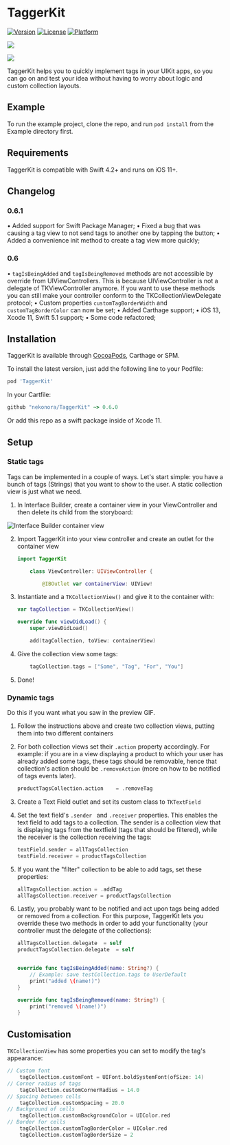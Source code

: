 # TaggerKit

[![Version](https://img.shields.io/cocoapods/v/TaggerKit.svg?style=flat)](https://cocoapods.org/pods/TaggerKit)
[![License](https://img.shields.io/cocoapods/l/TaggerKit.svg?style=flat)](https://cocoapods.org/pods/TaggerKit)
[![Platform](https://img.shields.io/cocoapods/p/TaggerKit.svg?style=flat)](https://cocoapods.org/pods/TaggerKit)

![](https://i.imgur.com/EMKyCgU.png)

![](https://media.giphy.com/media/ReBiPS298yk3MlXqTg/giphy.gif)

TaggerKit helps you to quickly implement tags in your UIKit apps, so you can go on and test your idea without having to worry about logic and custom collection layouts.

## Example

To run the example project, clone the repo, and run `pod install` from the Example directory first.

## Requirements

TaggerKit is compatible with Swift 4.2+ and runs on iOS 11+.

## Changelog

### 0.6.1
• Added support for Swift Package Manager;
• Fixed a bug that was causing a tag view to not send tags to another one by tapping the button;
• Added a convenience init method to create a tag view more quickly;

### 0.6
• `tagIsBeingAdded` and `tagIsBeingRemoved` methods are not accessible by override from UIViewControllers. This is because UIViewController is not a delegate of TKViewController anymore. If you want to use these methods you can still make your controller conform to the TKCollectionViewDelegate protocol;
• Custom properties `customTagBorderWidth` and `customTagBorderColor` can now be set;
• Added Carthage support;
• iOS 13, Xcode 11, Swift 5.1 support;
• Some code refactored;

## Installation

TaggerKit is available through [CocoaPods](https://cocoapods.org), Carthage or SPM. 

To install the latest version, just add the following line to your Podfile:

```ruby
pod 'TaggerKit'
```

In your Cartfile:

```ruby
github "nekonora/TaggerKit" ~> 0.6.0
```

Or add this repo as a swift package inside of Xcode 11.

## Setup

### Static tags

Tags can be implemented in a couple of ways.  Let's start simple: you have a bunch of tags (Strings) that you want to show to the user. A static collection view is just what we need.

1. In Interface Builder, create a container view in your ViewController and then delete its child from the storyboard:

![Interface Builder container view](https://i.imgur.com/NIOwIMR.png)

2. Import TaggerKit into your view controller and create an outlet for the container view

	```swift
	import TaggerKit

		class ViewController: UIViewController {

			@IBOutlet var containerView: UIView!

	```

3. Instantiate and a `TKCollectionView()` and give it to the container with:

	```swift
	var tagCollection = TKCollectionView()

	override func viewDidLoad() {
		super.viewDidLoad()

		add(tagCollection, toView: containerView)
	```

4. Give the collection view some tags:

	```swift
		tagCollection.tags = ["Some", "Tag", "For", "You"]
	```

5. Done!

### Dynamic tags

Do this if you want what you saw in the preview GIF.

1. Follow the instructions above and create two collection views, putting them into two different containers

2. For both collection views set their `.action` property accordingly. For example: if you are in a view displaying a product to which your user has already added some tags, these tags should be removable, hence that collection's action should be `.removeAction` (more on how to be notified of tags events later).

	```swift
	productTagsCollection.action 	= .removeTag
	```

3. Create a Text Field outlet and set its custom class to `TKTextField`

4. Set the text field's `.sender ` and  `.receiver` properties. This enables the text field to add tags to a collection. The sender is a collection view that is displaying tags from the textfield (tags that should be filtered), while the receiver is the collection receiving the tags:

	```swift
	textField.sender = allTagsCollection
	textField.receiver = productTagsCollection
	```

5. If you want the "filter" collection to be able to add tags, set these properties:

	```swift
	allTagsCollection.action = .addTag
	allTagsCollection.receiver = productTagsCollection
	```
	
6. Lastly, you probably want to be notified and act upon tags being added or removed from a collection. For this purpose, TaggerKit lets you override these two methods in order to add your functionality (your controller must the delegate of the collections):

	```swift
	allTagsCollection.delegate 	= self
	productTagsCollection.delegate 	= self
	
	
	override func tagIsBeingAdded(name: String?) {
		// Example: save testCollection.tags to UserDefault
		print("added \(name!)")
	}
	
	override func tagIsBeingRemoved(name: String?) {
		print("removed \(name!)")
	}
	```

## Customisation

`TKCollectionView` has some properties you can set to modify the tag's appearance:

```swift
// Custom font
	tagCollection.customFont = UIFont.boldSystemFont(ofSize: 14)
// Corner radius of tags	
	tagCollection.customCornerRadius = 14.0		
// Spacing between cells					
	tagCollection.customSpacing = 20.0	
// Background of cells						
	tagCollection.customBackgroundColor = UIColor.red	
// Border for cells
    tagCollection.customTagBorderColor = UIColor.red
    tagCollection.customTagBorderSize = 2
```
